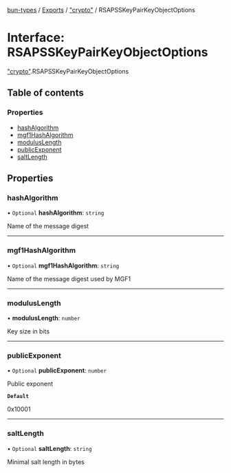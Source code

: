 [bun-types](https://oven-sh.github.io/bun-types/README.md) / [Exports](https://oven-sh.github.io/bun-types/modules.md) / ["crypto"](https://oven-sh.github.io/bun-types/modules/crypto_.md) / RSAPSSKeyPairKeyObjectOptions

# Interface: RSAPSSKeyPairKeyObjectOptions

["crypto"](https://oven-sh.github.io/bun-types/modules/crypto_.md).RSAPSSKeyPairKeyObjectOptions

## Table of contents

### Properties

- [hashAlgorithm](https://oven-sh.github.io/bun-types/interfaces/crypto_.RSAPSSKeyPairKeyObjectOptions.md#hashalgorithm)
- [mgf1HashAlgorithm](https://oven-sh.github.io/bun-types/interfaces/crypto_.RSAPSSKeyPairKeyObjectOptions.md#mgf1hashalgorithm)
- [modulusLength](https://oven-sh.github.io/bun-types/interfaces/crypto_.RSAPSSKeyPairKeyObjectOptions.md#moduluslength)
- [publicExponent](https://oven-sh.github.io/bun-types/interfaces/crypto_.RSAPSSKeyPairKeyObjectOptions.md#publicexponent)
- [saltLength](https://oven-sh.github.io/bun-types/interfaces/crypto_.RSAPSSKeyPairKeyObjectOptions.md#saltlength)

## Properties

### hashAlgorithm

• `Optional` **hashAlgorithm**: `string`

Name of the message digest

___

### mgf1HashAlgorithm

• `Optional` **mgf1HashAlgorithm**: `string`

Name of the message digest used by MGF1

___

### modulusLength

• **modulusLength**: `number`

Key size in bits

___

### publicExponent

• `Optional` **publicExponent**: `number`

Public exponent

**`Default`**

0x10001

___

### saltLength

• `Optional` **saltLength**: `string`

Minimal salt length in bytes
